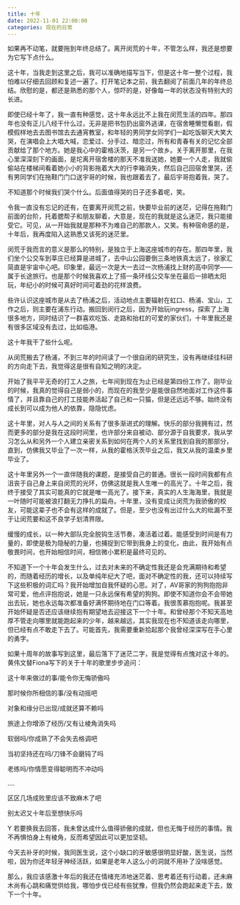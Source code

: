 ```yaml
---
title: 十年
date: 2022-11-01 22:00:00
categories: 现在的日常
---
```

如果再不动笔，就要拖到年终总结了。离开闵荒的十年，不管怎么样，我还是想要为它写下点什么。

这十年，当我走到这里之后，我可以准确地描写当下，但是这十年一整个过程，我怕难以仔细去回顾和复述一遍了。打开笔记本之前，我去翻阅了前面几年的年终总结。欣慰的是，都还是熟悉的那个人，惊吓的是，好像每一年的状态没有特别大的长进。

即使已经十年了，我一直有种感觉，这十年永远比不上我在闵荒生活的四年。那四年也没有正儿八经干什么过，无非是把书包扔出窗外逃课，在宿舍睡懒觉看剧，假模假样地去去图书馆去去通宵教室，和年轻的男同学女同学们一起吃饭聊天大笑大哭，在演唱会上大唱大喊，恋爱过、分手过、暗恋过，所有和青春有关的记忆全部贡献给了那个地方。她是我心中的霍格沃茨，是另一个故乡。关于离开那里，在我心里深深刻下的画面，是坨离开宿舍楼的那天不准我送她，她要一个人走，我就偷偷站在楼梯间看着她小小的背影拖着大大的行李箱消失，然后自己回宿舍里哭，还有男同学们在拖鞋门门口送宇哥的时候，我也跟着去了，最后宇哥抱着我，哭了。

不知道那个时候我们哭个什么。后面值得哭的日子还多着呢，笑。

令我一直没有忘记的还有，在要离开闵荒之前，快要毕业前的迷茫，记得在拖鞋门前面的台阶，托着腮帮子和朋友聊着，大意是，现在的我就是这么迷茫，我只能接受它。可见，从一开始我就是那种不为难自己的那款人，又笑。有种宿命感的是，十年后，我再度陷入这熟悉又该死的迷茫里。

闵荒于我而言的意义是那么的特别，是独立于上海这座城市的存在。那四年里，我们坐个公交车到莘庄已经算是进城了，去中山公园要倒三条地铁真太远了，徐家汇简直是宇宙中心吧。印象里，最远一次是大一去过一次杨浦找上财的高中同学——属于长途旅行。也是那个时候我喜欢上了搭一条环线公交车坐在最后一排晒太阳玩，年纪小的时候可真好时间可着劲的花样浪费。

些许认识这座城市是从去了杨浦之后，活动地点主要辐射在虹口、杨浦、宝山，工作之后，则主要在浦东行动。搬回到闵行之后，因为开始玩ingress，探索了上海很多地方，同时结识了一群喜欢吃饭、走路和抬杠的可爱的家伙们，十年里我还是有很多区域没有去过，比如临港。

这十年我干了些什么呢。

从闵荒搬去了杨浦，不到三年的时间读了一个很自闭的研究生，没有再继续往科研的方向走下去，我觉得这是很有自知之明的决定。

开始了我平平无奇的打工人之旅，七年间到现在为止已经是第四份工作了。刚毕业的时候，我真的觉得自己是弱小的，而现在的我至少是能很自然地面对工作这件事情了，并且靠自己的打工技能养活起了自己和一只猫，但是还远远不够。始终没有成长到可以成为他人的依靠，隐隐忧虑。

这十年里，对人与人之间的关系有了很多渐进式的理解。快乐的部分我拥有过，然而更多的部分是我在这段时间里，也许部分来自被动、部分源于自我要求，我从学习怎么从和另外一个人建立亲密关系到如何在两个人的关系里找到自我的那部分，直到，仿佛我又毕业了一次一样，从我的霍格沃茨毕业之后，我又从我的温柔乡里毕业了。

这十年里另外一个一直伴随我的课题，是接受自己的普通。很长一段时间我都有点沮丧于自己身上来自闵荒的光环，仿佛这就是我人生唯一的高光了。十年之后，我终于接受了其实可能真的它就是唯一高光了。接下来，真实的人生海海里，我就是一叶随时可能被浪打翻无力挣扎的扁舟。十年里，没有变成让闵荒为我骄傲的校友，可能这辈子也不会有这样的成就了。但是，至少也没有出过什么大的纰漏不至于让闵荒要和这不良学子划清界限。

缓慢的成长，以一种大部队完全脱钩生活节奏，凑活着过着。能感受到时间是有力量的，即使是极为隐秘的力量，也捕捉到它带到我身上的变化，由此，我开始有点敬畏时间，也开始相信时间，相信微小累积是最终可见的。

不知道下一个十年会发生什么，过去对未来的不确定性我还是会充满期待和希望的，而随着经历的增长，以及单纯年纪大了吧，面对不确定性的我，还可以持续写下这些积极的词汇吗？我开始增加自我怀疑的心思。对了，AV哥家的狗狗抱抱非常可爱，他点评抱抱说，她是一只永远保有希望的狗狗。即使不知道你会不会带她出去玩，她也永远每次都准备好满怀期待地在门口等着。我很羡慕抱抱呢。我甚至开始怀疑是否还应该继续抱有期望地去迎接这下一个十年。和曾经那个不知天高地厚不管走向哪里就能跑起来的少年，越来越远，其实我现在也不知道该走向哪里，但已经有点不敢走下去了。可能首先，我需要重新拾起那个我曾经深深写在手心里的勇字。

如果十周年的故事写到这里，最后落下了迷茫二字，我是觉得有点愧对这十年的。黄伟文替Fiona写下的关于十年的歌里步步追问：

这十年来做过的事/能令你无悔骄傲吗

那时候你所相信的事/没有动摇吧

对象和缘分已出现/成就还算不赖吗

旅途上你增添了经历/又有让棱角消失吗

软弱吗/你成熟了不会失去格调吧

当初坚持还在吗/刀锋不会磨钝了吗

老练吗/你情愿变得聪明而不冲动吗

….

区区几场成败里应该不致麻木了吧

别太迟又十年后至想快乐吗

Y
若要换我去回答，我未曾达成什么值得骄傲的成就，但也无悔于经历的事情。我不再惧怕身上有棱角，反而希望因此可以更加坚韧。

今天去补牙的时候，我同医生说，这个小缺口的牙敏感很明显好酸，医生说，当然啦，因为你还年轻牙神经活跃，如果是老年人这么小的洞就不用补了没啥感觉。

那么，我应该感激十年后的我还在情绪充沛地迷茫着、思考着还有行动着，还未麻木尚有心跳和痛觉供给我，哪怕步伐已经有些犹豫，但我仍然会跑起来走下去，致下一个十年。



